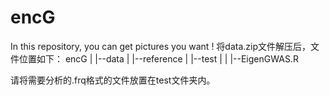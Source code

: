 # encG
In this repository, you can get pictures you want !
将data.zip文件解压后，文件位置如下：
encG
|
|--data
|    |--reference
|    |--test
|
|
|--EigenGWAS.R

请将需要分析的.frq格式的文件放置在test文件夹内。
